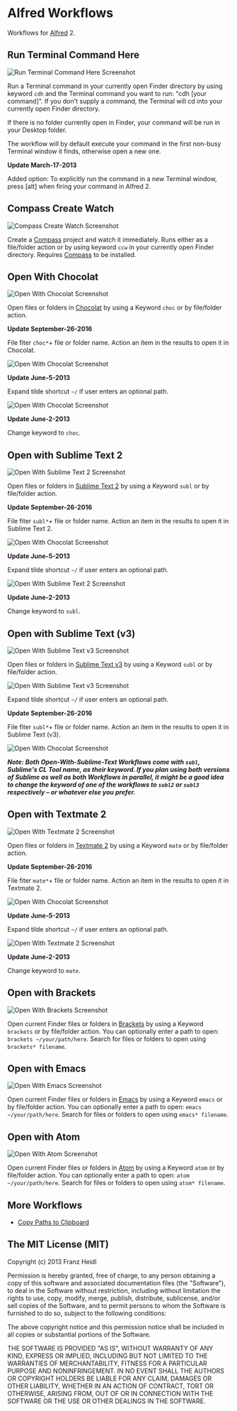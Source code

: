 Alfred Workflows
================
Workflows for [Alfred](http://www.alfredapp.com/) 2.

Run Terminal Command Here
---
![Run Terminal Command Here Screenshot](http://github.com/franzheidl/alfred-workflows/raw/master/screenshots/cdh_git-status.png)

Run a Terminal command in your currently open Finder directory by using keyword `cdh` and the Terminal command you want to run: "cdh [your command]". If you don't supply a command, the Terminal will cd into your currently open Finder directory.

If there is no folder currently open in Finder, your command will be run in your Desktop folder.

The workflow will by default execute your command in the first non-busy Terminal window it finds, otherwise open a new one.


**Update March-17-2013**

Added option: To explicitly run the command in a new Terminal window, press [alt] when firing your command in Alfred 2.

Compass Create Watch
---

![Compass Create Watch Screenshot](http://github.com/franzheidl/alfred-workflows/raw/master/screenshots/ccw_keyword.png)

Create a [Compass](http://compass-style.org/) project and watch it immediately. Runs either as a file/folder action or by using keyword `ccw` in your currently open Finder directory. Requires [Compass](http://compass-style.org/) to be installed.

Open With Chocolat
---
![Open With Chocolat Screenshot](http://github.com/franzheidl/alfred-workflows/raw/master/screenshots/choc.png)

Open files or folders in [Chocolat](http://www.chocolatapp.com) by using a Keyword `choc` or by file/folder action.

**Update September-26-2016**

File fiter `choc*`+ file or folder name. Action an item in the results to open it in Chocolat.

![Open With Chocolat Screenshot](http://github.com/franzheidl/alfred-workflows/raw/master/screenshots/choc_filefilter.png)

**Update June-5-2013**

Expand tilde shortcut `~/` if user enters an optional path.

![Open With Chocolat Screenshot](http://github.com/franzheidl/alfred-workflows/raw/master/screenshots/choc_path.png)


**Update June-2-2013**

Change keyword to `choc`.

Open with Sublime Text 2
---
![Open With Sublime Text 2 Screenshot](http://github.com/franzheidl/alfred-workflows/raw/master/screenshots/subl.png)

Open files or folders in [Sublime Text 2](http://www.sublimetext.com/) by using a Keyword `subl` or by file/folder action.

**Update September-26-2016**

File fiter `subl*`+ file or folder name. Action an item in the results to open it in Sublime Text 2.

![Open With Chocolat Screenshot](http://github.com/franzheidl/alfred-workflows/raw/master/screenshots/subl_filefilter.png)

**Update June-5-2013**

Expand tilde shortcut `~/` if user enters an optional path.

![Open With Sublime Text 2 Screenshot](http://github.com/franzheidl/alfred-workflows/raw/master/screenshots/subl_path.png)


**Update June-2-2013**

Change keyword to `subl`.


Open with Sublime Text (v3)
---
![Open With Sublime Text v3 Screenshot](http://github.com/franzheidl/alfred-workflows/raw/master/screenshots/subl_3.png)

Open files or folders in [Sublime Text v3](http://www.sublimetext.com/3) by using a Keyword `subl` or by file/folder action.

![Open With Sublime Text v3 Screenshot](http://github.com/franzheidl/alfred-workflows/raw/master/screenshots/subl_3_path.png)

Expand tilde shortcut `~/` if user enters an optional path.

**Update September-26-2016**

File fiter `subl*`+ file or folder name. Action an item in the results to open it in Sublime Text (v3).

![Open With Chocolat Screenshot](http://github.com/franzheidl/alfred-workflows/raw/master/screenshots/subl_filefilter.png)


***Note:
Both Open-With-Sublime-Text Workflows come with `subl`, Sublime's CL Tool name, as their keyword. If you plan using both versions of Sublime as well as both Workflows in parallel, it might be a good idea to change the keyword of one of the workflows to `subl2` or `subl3` respectively – or whatever else you prefer.***


Open with Textmate 2
---
![Open With Textmate 2 Screenshot](http://github.com/franzheidl/alfred-workflows/raw/master/screenshots/mate.png)

Open files or folders in [Textmate 2](https://github.com/textmate/textmate) by using a Keyword `mate` or by file/folder action.

**Update September-26-2016**

File fiter `mate*`+ file or folder name. Action an item in the results to open it in Textmate 2.

![Open With Chocolat Screenshot](http://github.com/franzheidl/alfred-workflows/raw/master/screenshots/mate_filefilter.png)

**Update June-5-2013**

Expand tilde shortcut `~/` if user enters an optional path.

![Open With Textmate 2 Screenshot](http://github.com/franzheidl/alfred-workflows/raw/master/screenshots/mate_path.png)

**Update June-2-2013**

Change keyword to `mate`.


Open with Brackets
---

![Open With Brackets Screenshot](http://github.com/franzheidl/alfred-workflows/raw/master/screenshots/brackets.png)

Open current Finder files or folders in [Brackets](http://brackets.io) by using a Keyword `brackets` or by file/folder action. You can optionally enter a path to open: `brackets ~/your/path/here`. Search for files or folders to open using `brackets* filename`.


Open with Emacs
---

![Open With Emacs Screenshot](http://github.com/franzheidl/alfred-workflows/raw/master/screenshots/emacs.png)

Open current Finder files or folders in [Emacs](http://emacsformacosx.com) by using a Keyword `emacs` or by file/folder action. You can optionally enter a path to open: `emacs ~/your/path/here`. Search for files or folders to open using `emacs* filename`.


Open with Atom
---

![Open With Atom Screenshot](http://github.com/franzheidl/alfred-workflows/raw/master/screenshots/atom.png)

Open current Finder files or folders in [Atom](http://atom.io) by using a Keyword `atom` or by file/folder action. You can optionally enter a path to open: `atom ~/your/path/here`. Search for files or folders to open using `atom* filename`.



More Workflows
---
* [Copy Paths to Clipboard](http://github.com/franzheidl/copy-paths-to-clipboard)



The MIT License (MIT)
---


Copyright (c) 2013 Franz Heidl

Permission is hereby granted, free of charge, to any person obtaining a copy
of this software and associated documentation files (the "Software"), to deal
in the Software without restriction, including without limitation the rights
to use, copy, modify, merge, publish, distribute, sublicense, and/or sell
copies of the Software, and to permit persons to whom the Software is
furnished to do so, subject to the following conditions:

The above copyright notice and this permission notice shall be included in
all copies or substantial portions of the Software.

THE SOFTWARE IS PROVIDED "AS IS", WITHOUT WARRANTY OF ANY KIND, EXPRESS OR
IMPLIED, INCLUDING BUT NOT LIMITED TO THE WARRANTIES OF MERCHANTABILITY,
FITNESS FOR A PARTICULAR PURPOSE AND NONINFRINGEMENT. IN NO EVENT SHALL THE
AUTHORS OR COPYRIGHT HOLDERS BE LIABLE FOR ANY CLAIM, DAMAGES OR OTHER
LIABILITY, WHETHER IN AN ACTION OF CONTRACT, TORT OR OTHERWISE, ARISING FROM,
OUT OF OR IN CONNECTION WITH THE SOFTWARE OR THE USE OR OTHER DEALINGS IN
THE SOFTWARE.